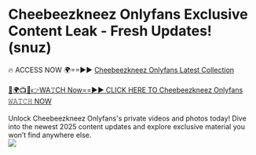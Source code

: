 # Cheebeezkneez Onlyfans Exclusive Content Leak - Fresh Updates! (snuz)

🔥 ACCESS NOW 🌍==►► <a href="https://tinyurl.com/kvy9nzfs" rel="nofollow">Cheebeezkneez Onlyfans Latest Collection</a>
<br><br>
[🔴🌍📺📱👉WA𝚃CH Now==►► CLICK HERE TO Cheebeezkneez Onlyfans 𝚆𝙰𝚃𝙲𝙷 NOW](https://tinyurl.com/kvy9nzfs)
<br><br>
Unlock Cheebeezkneez Onlyfans's private videos and photos today! Dive into the newest 2025 content updates and explore exclusive material you won’t find anywhere else.
<br>
<a href="https://tinyurl.com/kvy9nzfs" rel="nofollow" data-target="animated-image.originalLink"><img src="https://camo.githubusercontent.com/8a4f000d20f83aca3bf7ec5f350d767afa0574a8a352519fd8cfa583a6f93a33/68747470733a2f2f692e696d6775722e636f6d2f644a486b345a712e676966" data-canonical-src="https://i.imgur.com/dJHk4Zq.gif" style="max-width: 100%; display: inline-block;" data-target="animated-image.originalImage"></a>
<br>
